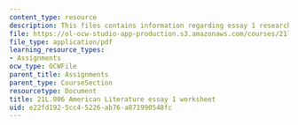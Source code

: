 ```yaml
---
content_type: resource
description: This files contains information regarding essay 1 research workshop assignment.
file: https://ol-ocw-studio-app-production.s3.amazonaws.com/courses/21l-006-american-literature-spring-2013/e22fd1925cc45226ab76a871990548fc_MIT21L_006S13_researchwork.pdf
file_type: application/pdf
learning_resource_types:
- Assignments
ocw_type: OCWFile
parent_title: Assignments
parent_type: CourseSection
resourcetype: Document
title: 21L.006 American Literature essay 1 worksheet
uid: e22fd192-5cc4-5226-ab76-a871990548fc
---
```

